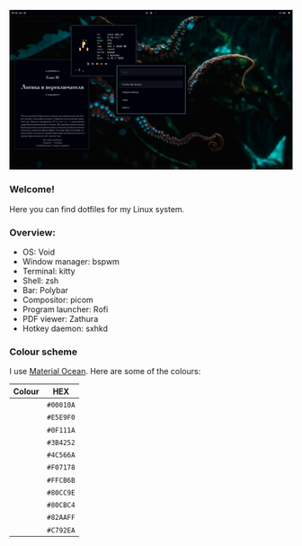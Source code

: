 ![](/.github/screenshots/1.png)

### Welcome!
Here you can find dotfiles for my Linux system.

### Overview:
- OS: Void
- Window manager: bspwm
- Terminal: kitty
- Shell: zsh
- Bar: Polybar
- Compositor: picom
- Program launcher: Rofi
- PDF viewer: Zathura
- Hotkey daemon: sxhkd

### Colour scheme
I use [Material Ocean](https://material-theme.site). Here are some of the colours:

| Colour                                | HEX       |
|---------------------------------------|-----------|
| [](/.github/color-palette/00010a.svg) | `#00010A` |
| [](/.github/color-palette/e5e9f0.svg) | `#E5E9F0` |
| [](/.github/color-palette/0f111a.svg) | `#0F111A` |
| [](/.github/color-palette/3b4252.svg) | `#3B4252` |
| [](/.github/color-palette/4c566a.svg) | `#4C566A` |
| [](/.github/color-palette/f07178.svg) | `#F07178` |
| [](/.github/color-palette/ffcb6b.svg) | `#FFCB6B` |
| [](/.github/color-palette/80cc9e.svg) | `#80CC9E` |
| [](/.github/color-palette/80cbc4.svg) | `#80CBC4` |
| [](/.github/color-palette/82aaff.svg) | `#82AAFF` |
| [](/.github/color-palette/c792ea.svg) | `#C792EA` |
